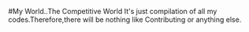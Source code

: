 #My World..The Competitive World
It's just compilation of all my codes.Therefore,there will be nothing like Contributing or anything else.
